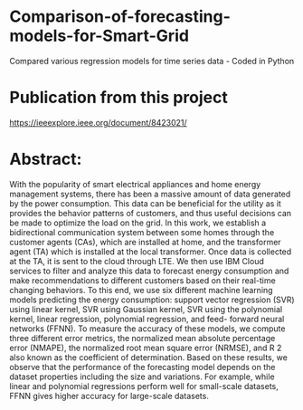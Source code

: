 # Comparison-of-forecasting-models-for-Smart-Grid
Compared various regression models for time series data - Coded in Python

# Publication from this project
https://ieeexplore.ieee.org/document/8423021/

# Abstract:
With the popularity of smart electrical appliances and home energy management systems, there has been a massive amount of data generated by the power consumption. This data can be beneficial for the utility as it provides the behavior patterns of customers, and thus useful decisions can be made to optimize the load on the grid. In this work, we establish a bidirectional communication system between some homes through the customer agents (CAs), which are installed at home, and the transformer agent (TA) which is installed at the local transformer. Once data is collected at the TA, it is sent to the cloud through LTE. We then use IBM Cloud services to filter and analyze this data to forecast energy consumption and make recommendations to different customers based on their real-time changing behaviors. To this end, we use six different machine learning models predicting the energy consumption: support vector regression (SVR) using linear kernel, SVR using Gaussian kernel, SVR using the polynomial kernel, linear regression, polynomial regression, and feed- forward neural networks (FFNN). To measure the accuracy of these models, we compute three different error metrics, the normalized mean absolute percentage error (NMAPE), the normalized root mean square error (NRMSE), and R 2 also known as the coefficient of determination. Based on these results, we observe that the performance of the forecasting model depends on the dataset properties including the size and variations. For example, while linear and polynomial regressions perform well for small-scale datasets, FFNN gives higher accuracy for large-scale datasets.
